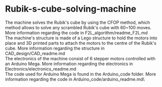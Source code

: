 # Rubik-s-cube-solving-machine
The machine solves the Rubik's cube by using the CFOP method, which method allows to solve any scrambled Rubik's cube with 60~100 moves. More information regarding the code in F2L_algorithm/readme_F2L.md\
The machine's structure is made of a Lego structure to hold the motors into place and 3D printed parts to attach the motors to the centre of the Rubik's cube. More information regarding the structure in CAD_design/CAD_readme.md\
The electronics of the machine consist of 6 stepper motors controlled with an Arduino Mega. More information regarding the electronics in Electronics/electronics_readme.md\
The code used for Arduino Mega is found in the Arduino_code folder. More information regarding the code in Arduino_code/arduino_readme.md\
